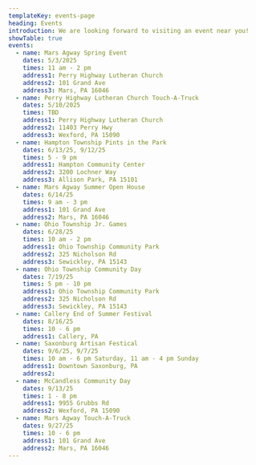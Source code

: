 ```yaml
---
templateKey: events-page
heading: Events
introduction: We are looking forward to visiting an event near you!
showTable: true
events:
  - name: Mars Agway Spring Event
    dates: 5/3/2025
    times: 11 am - 2 pm
    address1: Perry Highway Lutheran Church
    address2: 101 Grand Ave
    address3: Mars, PA 16046
  - name: Perry Highway Lutheran Church Touch-A-Truck
    dates: 5/10/2025
    times: TBD
    address1: Perry Highway Lutheran Church
    address2: 11403 Perry Hwy
    address3: Wexford, PA 15090
  - name: Hampton Township Pints in the Park
    dates: 6/13/25, 9/12/25
    times: 5 - 9 pm
    address1: Hampton Community Center
    address2: 3200 Lochner Way
    address3: Allison Park, PA 15101
  - name: Mars Agway Summer Open House
    dates: 6/14/25
    times: 9 am - 3 pm
    address1: 101 Grand Ave
    address2: Mars, PA 16046
  - name: Ohio Township Jr. Games
    dates: 6/28/25
    times: 10 am - 2 pm
    address1: Ohio Township Community Park
    address2: 325 Nicholson Rd
    address3: Sewickley, PA 15143
  - name: Ohio Township Community Day
    dates: 7/19/25
    times: 5 pm - 10 pm
    address1: Ohio Township Community Park
    address2: 325 Nicholson Rd
    address3: Sewickley, PA 15143
  - name: Callery End of Summer Festival
    dates: 8/16/25
    times: 10 - 6 pm
    address1: Callery, PA
  - name: Saxonburg Artisan Festical
    dates: 9/6/25, 9/7/25
    times: 10 am - 6 pm Saturday, 11 am - 4 pm Sunday
    address1: Downtown Saxonburg, PA
    address2: 
  - name: McCandless Community Day
    dates: 9/13/25 
    times: 1 - 8 pm
    address1: 9955 Grubbs Rd
    address2: Wexford, PA 15090
  - name: Mars Agway Touch-A-Truck
    dates: 9/27/25
    times: 10 - 6 pm
    address1: 101 Grand Ave
    address2: Mars, PA 16046
---
```

